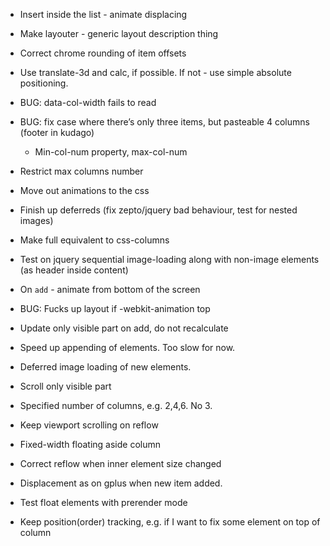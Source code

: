 * Insert inside the list - animate displacing

* Make layouter - generic layout description thing

* Correct chrome rounding of item offsets

* Use translate-3d and calc, if possible. If not - use simple absolute positioning.

* BUG: data-col-width fails to read

* BUG: fix case where there’s only three items, but pasteable 4 columns (footer in kudago)
	* Min-col-num property, max-col-num

* Restrict max columns number

* Move out animations to the css

* Finish up deferreds (fix zepto/jquery bad behaviour, test for nested images)

* Make full equivalent to css-columns

* Test on jquery sequential image-loading along with non-image elements (as header inside content)

* On `add` - animate from bottom of the screen

* BUG: Fucks up layout if -webkit-animation top

* Update only visible part on add, do not recalculate

* Speed up appending of elements. Too slow for now.

* Deferred image loading of new elements.

* Scroll only visible part

* Specified number of columns, e.g. 2,4,6. No 3.

* Keep viewport scrolling on reflow

* Fixed-width floating aside column
* Correct reflow when inner element size changed
* Displacement as on gplus when new item added.
* Test float elements with prerender mode
* Keep position(order) tracking, e.g. if I want to fix some element on top of column